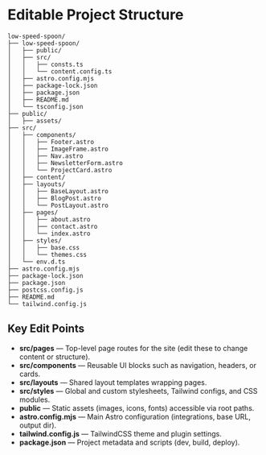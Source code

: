 # Editable Project Structure
```
low-speed-spoon/
├── low-speed-spoon/
│   ├── public/
│   ├── src/
│   │   ├── consts.ts
│   │   └── content.config.ts
│   ├── astro.config.mjs
│   ├── package-lock.json
│   ├── package.json
│   ├── README.md
│   └── tsconfig.json
├── public/
│   ├── assets/
├── src/
│   ├── components/
│   │   ├── Footer.astro
│   │   ├── ImageFrame.astro
│   │   ├── Nav.astro
│   │   ├── NewsletterForm.astro
│   │   └── ProjectCard.astro
│   ├── content/
│   ├── layouts/
│   │   ├── BaseLayout.astro
│   │   ├── BlogPost.astro
│   │   └── PostLayout.astro
│   ├── pages/
│   │   ├── about.astro
│   │   ├── contact.astro
│   │   └── index.astro
│   ├── styles/
│   │   ├── base.css
│   │   └── themes.css
│   └── env.d.ts
├── astro.config.mjs
├── package-lock.json
├── package.json
├── postcss.config.js
├── README.md
└── tailwind.config.js
```

## Key Edit Points
- **src/pages** — Top-level page routes for the site (edit these to change content or structure).
- **src/components** — Reusable UI blocks such as navigation, headers, or cards.
- **src/layouts** — Shared layout templates wrapping pages.
- **src/styles** — Global and custom stylesheets, Tailwind configs, and CSS modules.
- **public** — Static assets (images, icons, fonts) accessible via root paths.
- **astro.config.mjs** — Main Astro configuration (integrations, base URL, output dir).
- **tailwind.config.js** — TailwindCSS theme and plugin settings.
- **package.json** — Project metadata and scripts (dev, build, deploy).
